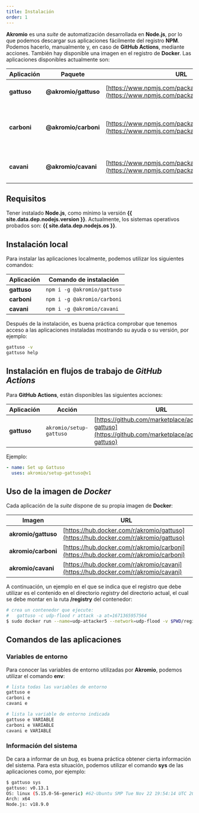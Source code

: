```yaml
---
title: Instalación
order: 1
---
```


**Akromio** es una *suite* de automatización desarrollada en **Node.js**, por lo que podemos descargar sus aplicaciones fácilmente del registro **NPM**.
Podemos hacerlo, manualmente y, en caso de **GitHub Actions**, mediante acciones.
También hay disponible una imagen en el registro de **Docker**.
Las aplicaciones disponibles actualmente son:

Aplicación | Paquete | URL | Descripción
-- | -- | -- | --
**gattuso** | **@akromio/gattuso** | [https://www.npmjs.com/package/@akromio/gattuso](https://www.npmjs.com/package/@akromio/gattuso) | Automatización de propósito general.
**carboni** | **@akromio/carboni** | [https://www.npmjs.com/package/@akromio/carboni](https://www.npmjs.com/package/@akromio/carboni) | Generador y distribuidor de solicitudes de ejecución a agentes **Cavani**.
**cavani** | **@akromio/cavani** | [https://www.npmjs.com/package/@akromio/cavani](https://www.npmjs.com/package/@akromio/cavani) | Agente de ejecución en un entorno distribuido.

## Requisitos

Tener instalado **Node.js**, como mínimo la versión **{{ site.data.dep.nodejs.version }}**.
Actualmente, los sistemas operativos probados son: **{{ site.data.dep.nodejs.os }}**.

## Instalación local

Para instalar las aplicaciones localmente, podemos utilizar los siguientes comandos:

Aplicación | Comando de instalación
-- | --
**gattuso** | `npm i -g @akromio/gattuso`
**carboni** | `npm i -g @akromio/carboni`
**cavani** | `npm i -g @akromio/cavani`

Después de la instalación, es buena práctica comprobar que tenemos acceso a las aplicaciones instaladas mostrando su ayuda o su versión, por ejemplo:

```bash
gattuso -v
gattuso help
```

## Instalación en flujos de trabajo de *GitHub Actions*

Para **GitHub Actions**, están disponibles las siguientes acciones:

Aplicación | Acción | URL
-- | -- | --
**gattuso** | `akromio/setup-gattuso` | [https://github.com/marketplace/actions/setup-gattuso](https://github.com/marketplace/actions/setup-gattuso)

Ejemplo:

```yaml
- name: Set up Gattuso
  uses: akromio/setup-gattuso@v1
```

## Uso de la imagen de *Docker*

Cada aplicación de la *suite* dispone de su propia imagen de **Docker**:

Imagen | URL
-- | --
**akromio/gattuso** | [https://hub.docker.com/r/akromio/gattuso](https://hub.docker.com/r/akromio/gattuso)
**akromio/carboni** | [https://hub.docker.com/r/akromio/carboni](https://hub.docker.com/r/akromio/carboni)
**akromio/cavani** | [https://hub.docker.com/r/akromio/cavani](https://hub.docker.com/r/akromio/cavani)


A continuación, un ejemplo en el que se indica que el registro que debe utilizar es el contenido en el directorio *registry* del directorio actual, el cual se debe montar en la ruta **/registry** del contenedor:

```bash
# crea un contenedor que ejecute:
#   gattuso -c udp-flood r attack -a at=1671365957564
$ sudo docker run --name=udp-attacker5 --network=udp-flood -v $PWD/registry:/registry -id akromio/gattuso:latest gattuso -c udp-flood r attack -a at=1671365957564
```

## Comandos de las aplicaciones

### Variables de entorno

Para conocer las variables de entorno utilizadas por **Akromio**, podemos utilizar el comando **env**:

```bash
# lista todas las variables de entorno
gattuso e
carboni e
cavani e

# lista la variable de entorno indicada
gattuso e VARIABLE
carboni e VARIABLE
cavani e VARIABLE
```

### Información del sistema

De cara a informar de un *bug*, es buena práctica obtener cierta información del sistema.
Para esta situación, podemos utilizar el comando **sys** de las aplicaciones como, por ejemplo:

```bash
$ gattuso sys
gattuso: v0.13.1
OS: linux (5.15.0-56-generic) #62-Ubuntu SMP Tue Nov 22 19:54:14 UTC 2022
Arch: x64
Node.js: v18.9.0
```
